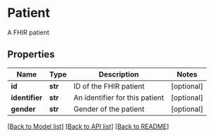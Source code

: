 # Patient

A FHIR patient
## Properties
Name | Type | Description | Notes
------------ | ------------- | ------------- | -------------
**id** | **str** | ID of the FHIR patient | [optional] 
**identifier** | **str** | An identifier for this patient | [optional] 
**gender** | **str** | Gender of the patient | [optional] 

[[Back to Model list]](../README.md#documentation-for-models) [[Back to API list]](../README.md#documentation-for-api-endpoints) [[Back to README]](../README.md)


